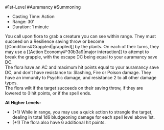 #1st-Level #Auramancy #Summoning
 
- Casting Time: Action
- Range: 30'
- Duration: 1 minute  

You call upon flora to grab a creature you can see within range. They must succeed on a Resilience saving throw or become [[Conditions#Grappled|grappled]] by the plants. On each of their turns, they may use a [[Action Economy#^30b3a9|major interaction]] to attempt to break the grapple, with the escape DC being equal to your auramancy save DC.  
The flora have an AC and maximum hit points equal to your auramancy save DC, and don't have resistance to: Slashing, Fire or Poison damage. They have an immunity to Psychic damage, and resistance 2 to all other damage types.  
The flora wilt if the target succeeds on their saving throw, if they are lowered to 0 hit points, or if the spell ends.
 
**At Higher Levels:** 
* (+1) While in range, you may use a quick action to strangle the target, dealing in total 1d6 bludgeoning damage for each spell level above 1st. 
* (+1) The flora also have 6 additional hit points.